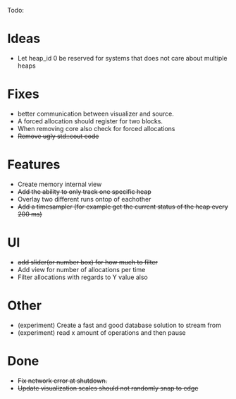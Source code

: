 Todo:
# Ideas
* Let heap_id 0 be reserved for systems that does not care about multiple heaps
# Fixes
* better communication between visualizer and source.
* A forced allocation should register for two blocks.
* When removing core also check for forced allocations
* ~~Remove ugly std::cout code~~

# Features
* Create memory internal view
* ~~Add the ability to only track one specific heap~~
* Overlay two different runs ontop of eachother
* ~~Add a timesampler (for example get the current status of the heap every 200 ms)~~

# UI
* ~~add slider(or number box) for how much to filter~~
* Add view for number of allocations per time
* Filter allocations with regards to Y value also

# Other
* (experiment) Create a fast and good database solution to stream from
* (experiment) read x amount of operations and then pause

# Done
* ~~Fix network error at shutdown.~~
* ~~Update visualization scales should not randomly snap to edge~~
